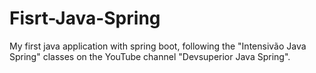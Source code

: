 # Fisrt-Java-Spring
My first java application with spring boot, following the "Intensivão Java Spring" classes on the YouTube channel "Devsuperior Java Spring".
